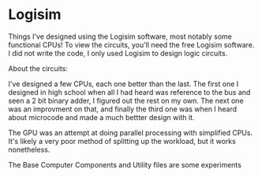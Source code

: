 # Logisim
Things I've designed using the Logisim software, most notably some functional CPUs!
To view the circuits, you'll need the free Logisim software. I did not write the code, I only used Logisim to design logic circuits.

About the circuits:

I've designed a few CPUs, each one better than the last. The first one I designed in high school when all I had heard was reference to the bus and seen a 2 bit binary adder,
I figured out the rest on my own. The next one was an improvment on that, and finally the third one was when I heard about microcode and made a much bettter design with it.

The GPU was an attempt at doing parallel processing with simplified CPUs. It's likely a very poor method of splitting up the workload, but it works nonetheless.

The Base Computer Components and Utility files are some experiments

